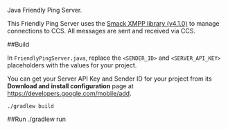 Java Friendly Ping Server.

This Friendly Ping Server uses the [Smack XMPP library (v4.1.0)][1] to manage connections to CCS. All
messages are sent and received via CCS.

##Build

In `FriendlyPingServer.java`, replace the `<SENDER_ID>` and `<SERVER_API_KEY>` placeholders with the values
for your project.

You can get your Server API Key and Sender ID for your project from its **Download and install configuration** page at https://developers.google.com/mobile/add.


	./gradlew build
 

##Run
	./gradlew run

[1]: https://community.igniterealtime.org/blogs/ignite/2015/03/29/smack-410-released
